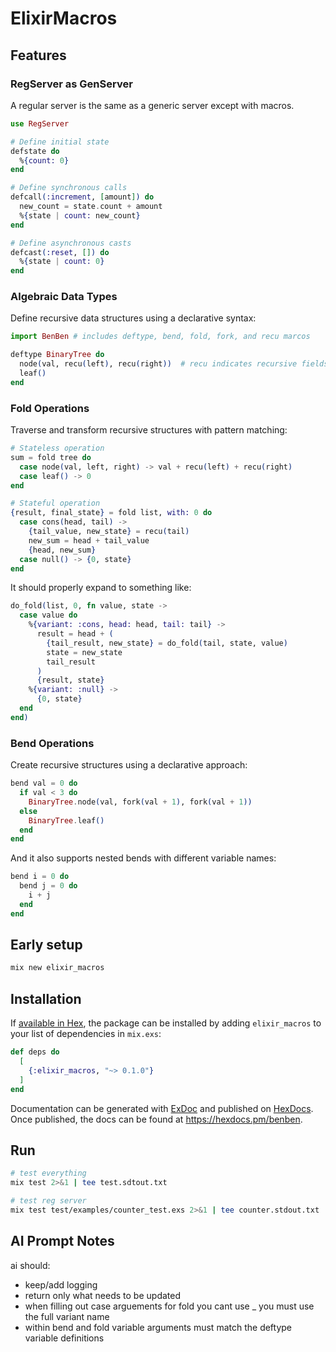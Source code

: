 ElixirMacros
========

## Features

### RegServer as GenServer
A regular server is the same as a generic server except with macros.
```elixir
use RegServer

# Define initial state
defstate do
  %{count: 0}
end

# Define synchronous calls
defcall(:increment, [amount]) do
  new_count = state.count + amount
  %{state | count: new_count}
end

# Define asynchronous casts
defcast(:reset, []) do
  %{state | count: 0}
end
```

### Algebraic Data Types

Define recursive data structures using a declarative syntax:

```elixir
import BenBen # includes deftype, bend, fold, fork, and recu marcos

deftype BinaryTree do
  node(val, recu(left), recu(right))  # recu indicates recursive fields
  leaf()
end
```

### Fold Operations

Traverse and transform recursive structures with pattern matching:

```elixir
# Stateless operation
sum = fold tree do
  case node(val, left, right) -> val + recu(left) + recu(right)
  case leaf() -> 0
end

# Stateful operation
{result, final_state} = fold list, with: 0 do
  case cons(head, tail) ->
    {tail_value, new_state} = recu(tail)
    new_sum = head + tail_value
    {head, new_sum}
  case null() -> {0, state}
end
```

It should properly expand to something like:

```elixir
do_fold(list, 0, fn value, state ->
  case value do
    %{variant: :cons, head: head, tail: tail} ->
      result = head + (
        {tail_result, new_state} = do_fold(tail, state, value)
        state = new_state
        tail_result
      )
      {result, state}
    %{variant: :null} ->
      {0, state}
  end
end)
```

### Bend Operations

Create recursive structures using a declarative approach:

```elixir
bend val = 0 do
  if val < 3 do
    BinaryTree.node(val, fork(val + 1), fork(val + 1))
  else
    BinaryTree.leaf()
  end
end
```

And it also supports nested bends with different variable names:

```elixir
bend i = 0 do
  bend j = 0 do
    i + j
  end
end
```

## Early setup
```bash
mix new elixir_macros
```

## Installation

If [available in Hex](https://hex.pm/docs/publish), the package can be installed
by adding `elixir_macros` to your list of dependencies in `mix.exs`:

```elixir
def deps do
  [
    {:elixir_macros, "~> 0.1.0"}
  ]
end
```

Documentation can be generated with [ExDoc](https://github.com/elixir-lang/ex_doc)
and published on [HexDocs](https://hexdocs.pm). Once published, the docs can
be found at <https://hexdocs.pm/benben>.

## Run
```bash
# test everything
mix test 2>&1 | tee test.sdtout.txt

# test reg server
mix test test/examples/counter_test.exs 2>&1 | tee counter.stdout.txt

```

## AI Prompt Notes
ai should:
- keep/add logging
- return only what needs to be updated
- when filling out case arguements for fold you cant use _ you must use the full variant name
- within bend and fold variable arguments must match the deftype variable definitions

